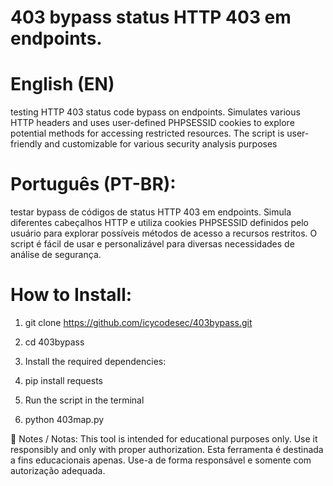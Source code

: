 # 403 bypass status HTTP 403 em endpoints.
# English (EN)
 testing HTTP 403 status code bypass on endpoints. Simulates various HTTP headers and uses user-defined PHPSESSID cookies to explore potential methods for accessing restricted resources. The script is user-friendly and customizable for various security analysis purposes

 # Português (PT-BR):
testar bypass de códigos de status HTTP 403 em endpoints. Simula diferentes cabeçalhos HTTP e utiliza cookies PHPSESSID definidos pelo usuário para explorar possíveis métodos de acesso a recursos restritos. O script é fácil de usar e personalizável para diversas necessidades de análise de segurança.

# How to Install:
1. git clone https://github.com/icycodesec/403bypass.git
2. cd 403bypass

3. Install the required dependencies:
4. pip install requests

5. Run the script in the terminal
6. python 403map.py


📌 Notes / Notas:
This tool is intended for educational purposes only. Use it responsibly and only with proper authorization.
Esta ferramenta é destinada a fins educacionais apenas. Use-a de forma responsável e somente com autorização adequada.
